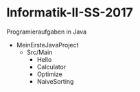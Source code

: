 # Informatik-II-SS-2017

Programieraufgaben in Java
- MeinErsteJavaProject
  - Src/Main
    * Hello
    * Calculator
    * Optimize
    * NaiveSorting
